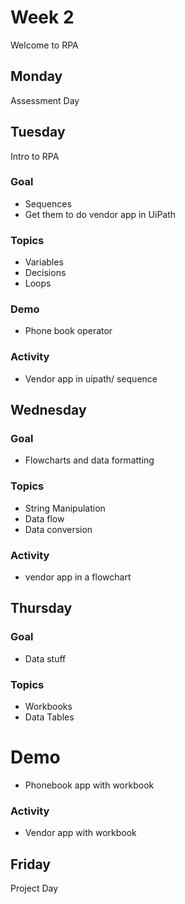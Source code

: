 # Week 2
Welcome to RPA
## Monday
Assessment Day

## Tuesday
Intro to RPA
### Goal
- Sequences
- Get them to do vendor app in UiPath
### Topics
- Variables
- Decisions
- Loops

### Demo
- Phone book operator

### Activity
- Vendor app in uipath/ sequence

## Wednesday
### Goal
- Flowcharts and data formatting
### Topics
- String Manipulation
- Data flow
- Data conversion
### Activity
- vendor app in a flowchart

## Thursday
### Goal
- Data stuff
### Topics
- Workbooks
- Data Tables
# Demo
- Phonebook app with workbook
### Activity
- Vendor app with workbook

## Friday
Project Day
